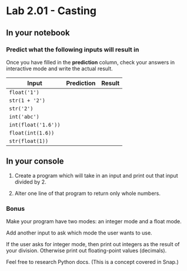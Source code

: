 # Lab 2.01 - Casting

## In your notebook

### Predict what the following inputs will result in

 Once you have filled in the **prediction** column, check your answers in interactive mode and write the actual result.

| **Input** | **Prediction** | **Result** |
| --- | --- | --- |
| `float('1')`| | |
| `str(1 + '2')`| | |
| `str('2')`| | |
|`int('abc')`| | |
| `int(float('1.6'))`| | |
| `float(int(1.6))`| | |
| `str(float(1))`| | |

## In your console

1. Create a program which will take in an input and print out that input divided by 2.

2. Alter one line of that program to return only whole numbers.

### Bonus

Make your program have two modes: an integer mode and a float mode.

Add another input to ask which mode the user wants to use.

If the user asks for integer mode, then print out integers as the result of your division.  Otherwise print out floating-point values (decimals).

Feel free to research Python docs. (This is a concept covered in Snap.)